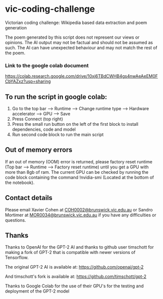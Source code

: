 # vic-coding-challenge
Victorian coding challenge: Wikipedia based data extraction and poem generation

The poem generated by this script does not represent our views or opinions. The AI output may not be factual and should not be assumed as such. The AI can have unexpected behaviour and may not match the rest of the poem.

### Link to the google colab document
https://colab.research.google.com/drive/10xj6TBdCWHB4gs4nwAeAeEM0FCbYAZxz?usp=sharing

## To run the script in google colab:
1. Go to the top bar --> Runtime --> Change runtime type --> Hardware accelerator --> GPU --> Save
2. Press Connect (top right)
3. Press the small run button on the left of the first block to install dependencies, code and model  
4. Run second code block to run the main script

## Out of memory errors
If an out of memory (OOM) error is returned, please factory reset runtime (Top bar --> Runtime --> Factory reset runtime) until you get a GPU with more than 8gb of ram. The current GPU can be checked by running the code block containing the command !nvidia-smi (Located at the bottom of the notebook).

## Contact details
Please email Xavier Cohen at COH0002@brunswick.vic.edu.au or Sandro Mortimer at MOR0034@brunswick.vic.edu.au if you have any difficulties or questions.

## Thanks
Thanks to OpenAI for the GPT-2 AI and thanks to github user timschott for making a fork of GPT-2 that is compatible with newer versions of Tensorflow.

The original GPT-2 AI is available at: https://github.com/openai/gpt-2

And timschott's fork is available at: https://github.com/timschott/gpt-2

Thanks to Google Colab for the use of their GPU's for the testing and deployment of the GPT-2 model
